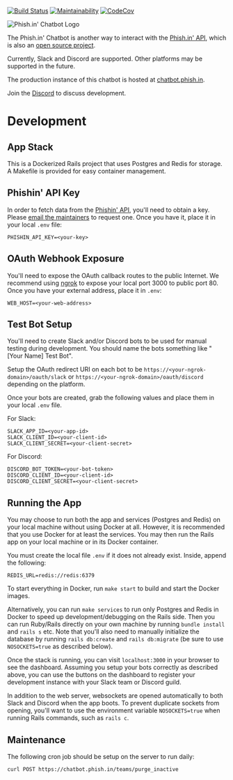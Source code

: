 [![Build Status](https://travis-ci.org/jcraigk/phishin-chatbot.svg?branch=master)](https://travis-ci.org/jcraigk/phishin-chatbot)
[![Maintainability](https://api.codeclimate.com/v1/badges/278d4695252307434304/maintainability)](https://codeclimate.com/github/jcraigk/phishin-chatbot/maintainability)
[![CodeCov](https://codecov.io/gh/jcraigk/phishin-chatbot/branch/master/graph/badge.svg)](https://codecov.io/gh/jcraigk/phishin-chatbot)

![Phish.in' Chatbot Logo](https://i.imgur.com/mxOqj0B.png)

The Phish.in' Chatbot is another way to interact with the [Phish.in' API](https://phish.in/api-docs), which is also an [open source project](https://github.com/jcraigk/phishin).

Currently, Slack and Discord are supported.  Other platforms may be supported in the future.

The production instance of this chatbot is hosted at [chatbot.phish.in](https://chatbot.phish.in).

Join the [Discord](https://discord.gg/KZWFsNN) to discuss development.

# Development

## App Stack

This is a Dockerized Rails project that uses Postgres and Redis for storage.  A Makefile is provided for easy container management.

## Phishin' API Key

In order to fetch data from the [Phishin' API](http://phish.in/api-docs), you'll need to obtain a key.  Please [email the maintainers](http://phish.in/contact) to request one.  Once you have it, place it in your local `.env` file:

```
PHISHIN_API_KEY=<your-key>
```

## OAuth Webhook Exposure

You'll need to expose the OAuth callback routes to the public Internet.  We recommend using [ngrok](https://ngrok.com/) to expose your local port 3000 to public port 80.  Once you have your external address, place it in `.env`:

```
WEB_HOST=<your-web-address>
```

## Test Bot Setup

You'll need to create Slack and/or Discord bots to be used for manual testing during development.  You should name the bots something like "[Your Name] Test Bot".

Setup the OAuth redirect URI on each bot to be `https://<your-ngrok-domain>/oauth/slack` or `https://<your-ngrok-domain>/oauth/discord` depending on the platform.

Once your bots are created, grab the following values and place them in your local `.env` file.

For Slack:

```
SLACK_APP_ID=<your-app-id>
SLACK_CLIENT_ID=<your-client-id>
SLACK_CLIENT_SECRET=<your-client-secret>
```

For Discord:

```
DISCORD_BOT_TOKEN=<your-bot-token>
DISCORD_CLIENT_ID=<your-client-id>
DISCORD_CLIENT_SECRET=<your-client-secret>
```

## Running the App

You may choose to run both the app and services (Postgres and Redis) on your local machine without using Docker at all.  However, it is recommended that you use Docker for at least the services.  You may then run the Rails app on your local machine or in its Docker container.

You must create the local file `.env` if it does not already exist.  Inside, append the following:

```
REDIS_URL=redis://redis:6379
```

To start everything in Docker, run `make start` to build and start the Docker images.

Alternatively, you can run `make services` to run only Postgres and Redis in Docker to speed up development/debugging on the Rails side.  Then you can run Ruby/Rails directly on your own machine by running `bundle install` and `rails s` etc.  Note that you'll also need to manually initialize the database by running `rails db:create` and `rails db:migrate` (be sure to use `NOSOCKETS=true` as described below).

Once the stack is running, you can visit `localhost:3000` in your browser to see the dashboard. Assuming you setup your bots correctly as described above, you can use the buttons on the dashboard to register your development instance with your Slack team or Discord guild.

In addition to the web server, websockets are opened automatically to both Slack and Discord when the app boots.  To prevent duplicate sockets from opening, you'll want to use the environment variable `NOSOCKETS=true` when running Rails commands, such as `rails c`.

## Maintenance

The following cron job should be setup on the server to run daily:

```
curl POST https://chatbot.phish.in/teams/purge_inactive
```
